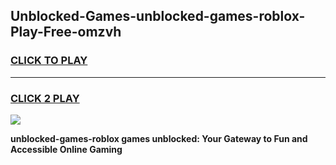 
## Unblocked-Games-unblocked-games-roblox-Play-Free-omzvh
<h3>
<a href="https://premium76.site?title=unblocked-games-roblox&ref=21A">CLICK TO PLAY</a></h3>
<hr>

<h3>
<a href="https://premium76.site?title=unblocked-games-roblox&ref=21A">CLICK 2 PLAY</a>
  
</h3>

<a href="https://premium76.site?title=unblocked-games-roblox&ref=21A"><img src="https://clearcache.store/games.png"></a>


**unblocked-games-roblox games unblocked: Your Gateway to Fun and Accessible Online Gaming**
